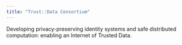```yaml
---
title: "Trust::Data Consortium"
---
```


Developing privacy-preserving identity systems and safe distributed computation: enabling an Internet of Trusted Data.

